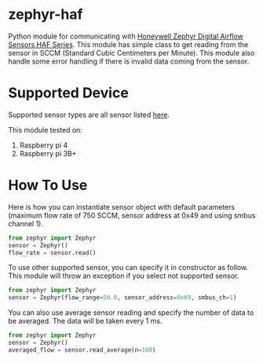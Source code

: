 # zephyr-haf
Python module for communicating with [Honeywell Zephyr Digital Airflow Sensors HAF Series](https://eu.mouser.com/datasheet/2/187/honeywell-sensing-airflow-zephyr-haf-series-digita-740409.pdf). This module has simple class to get reading from the sensor in SCCM (Standard Cubic Centimeters per Minute). This module also handle some error handling if there is invalid data coming from the sensor.

# Supported Device
Supported sensor types are all sensor listed [here](https://eu.mouser.com/datasheet/2/187/honeywell-sensing-airflow-zephyr-haf-series-digita-740409.pdf).

This module tested on:
1. Raspberry pi 4
2. Raspberry pi 3B+

# How To Use
Here is how you can instantiate sensor object with default parameters (maximum flow rate of 750 SCCM, sensor address at 0x49 and using smbus channel 1). 
```Python
from zephyr import Zephyr
sensor = Zephyr()
flow_rate = sensor.read()
```

To use other supported sensor, you can specify it in constructor as follow. This module will throw an exception if you select not supported sensor.
```Python
from zephyr import Zephyr
sensor = Zephyr(flow_range=50.0, sensor_address=0x69, smbus_ch=1)
```

You can also use average sensor reading and specify the number of data to be averaged. The data will be taken every 1 ms.
```Python
from zephyr import Zephyr
sensor = Zephyr()
averaged_flow = sensor.read_average(n=100)
```
